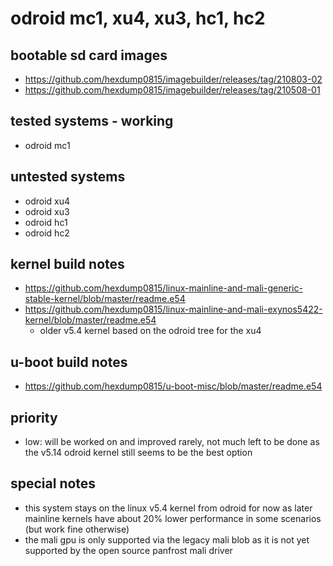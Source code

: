 # odroid mc1, xu4, xu3, hc1, hc2

## bootable sd card images

- https://github.com/hexdump0815/imagebuilder/releases/tag/210803-02
- https://github.com/hexdump0815/imagebuilder/releases/tag/210508-01

## tested systems - working

- odroid mc1

## untested systems

- odroid xu4
- odroid xu3
- odroid hc1
- odroid hc2

## kernel build notes

- https://github.com/hexdump0815/linux-mainline-and-mali-generic-stable-kernel/blob/master/readme.e54
- https://github.com/hexdump0815/linux-mainline-and-mali-exynos5422-kernel/blob/master/readme.e54
  - older v5.4 kernel based on the odroid tree for the xu4

## u-boot build notes

- https://github.com/hexdump0815/u-boot-misc/blob/master/readme.e54

## priority

- low: will be worked on and improved rarely, not much left to be done as the v5.14 odroid kernel still seems to be the best option

## special notes

- this system stays on the linux v5.4 kernel from odroid for now as later mainline kernels have about 20% lower performance in some scenarios (but work fine otherwise)
- the mali gpu is only supported via the legacy mali blob as it is not yet supported by the open source panfrost mali driver
